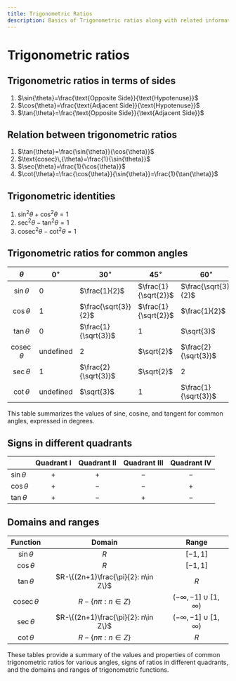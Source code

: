 ```yaml
---
title: Trigonometric Ratios
description: Basics of Trigonometric ratios along with related information.
---
```


# Trigonometric ratios

## Trigonometric ratios in terms of sides

1. $\sin{\theta}=\frac{\text{Opposite Side}}{\text{Hypotenuse}}$
1. $\cos{\theta}=\frac{\text{Adjacent Side}}{\text{Hypotenuse}}$
1. $\tan{\theta}=\frac{\text{Opposite Side}}{\text{Adjacent Side}}$

## Relation between trigonometric ratios

1. $\tan{\theta}=\frac{\sin{\theta}}{\cos{\theta}}$
1. $\text{cosec}\,{\theta}=\frac{1}{\sin{\theta}}$
1. $\sec{\theta}=\frac{1}{\cos{\theta}}$
1. $\cot{\theta}=\frac{\cos{\theta}}{\sin{\theta}}=\frac{1}{\tan{\theta}}$

## Trigonometric identities

1. $\sin^2{\theta} + \cos^2{\theta} = 1$
2. $\sec^2{\theta} - \tan^2{\theta} = 1$
1. $\text{cosec}^2{\theta} - \cot^2{\theta} = 1$

## Trigonometric ratios for common angles

| $\theta$         | $0^\circ$ | $30^\circ$           | $45^\circ$           | $60^\circ$           | $90^\circ$         |
|:----------------:|-----------|----------------------|----------------------|----------------------|--------------------|
| $\sin{\theta}$   | $0$       | $\frac{1}{2}$        | $\frac{1}{\sqrt{2}}$ | $\frac{\sqrt{3}}{2}$ | $1$                |
| $\cos{\theta}$   | $1$       | $\frac{\sqrt{3}}{2}$ | $\frac{1}{\sqrt{2}}$ | $\frac{1}{2}$        | $0$                |
| $\tan{\theta}$   | $0$       | $\frac{1}{\sqrt{3}}$ | $1$                  | $\sqrt{3}$           | $\text{undefined}$ |
| $\text{cosec}\,\theta$ | $\text{undefined}$ | $2$   | $\sqrt{2}$ | $\frac{2}{\sqrt{3}}$ | $1$                |
| $\sec{\theta}$   | $1$       | $\frac{2}{\sqrt{3}}$ | $\sqrt{2}$ | $2$                  | $\text{undefined}$ |
| $\cot{\theta}$   | $\text{undefined}$ | $\sqrt{3}$ | $1$                  | $\frac{1}{\sqrt{3}}$  | $0$                |

This table summarizes the values of sine, cosine, and tangent for common angles, expressed in degrees.


## Signs in different quadrants

|                  | Quadrant I  | Quadrant II | Quadrant III | Quadrant IV |
|------------------|:-----------:|:-----------:|:------------:|:-----------:|
| $\sin{\theta}$   | $+$         | $+$         | $-$          | $-$         |
| $\cos{\theta}$   | $+$         | $-$         | $-$          | $+$         |
| $\tan{\theta}$   | $+$         | $-$         | $+$          | $-$         |


## Domains and ranges

| Function   | Domain           | Range            |
|:----------:|:----------------:|:----------------:|
| $\sin{\theta}$ | $R$ | $[-1, 1]$      |
| $\cos{\theta}$ | $R$ | $[-1, 1]$      |
| $\tan{\theta}$ | $R-\{(2n+1)\frac{\pi}{2}: n\in Z\}$  | $R$ |
| $\text{cosec}\,{\theta}$ | $R-\{n\pi: n\in Z\}$  | $(-\infty,-1]\cup[1,\infty)$ |
| $\sec{\theta}$ | $R-\{(2n+1)\frac{\pi}{2}: n\in Z\}$  | $(-\infty,-1]\cup[1,\infty)$ |
| $\cot{\theta}$ | $R-\{n\pi: n\in Z\}$  | $R$ |

These tables provide a summary of the values and properties of common trigonometric ratios for various angles, signs of ratios in different quadrants, and the domains and ranges of trigonometric functions.
